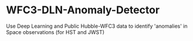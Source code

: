 # WFC3-DLN-Anomaly-Detector
Use Deep Learning and Public Hubble-WFC3 data to identify 'anomalies' in Space observations (for HST and JWST)
